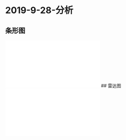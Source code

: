 # 2019-9-28-分析
## 条形图
 <iframe src="bar-c.html" frameborder="no"></iframe>
## 雷达图
 <iframe src="radar-c.html" frameborder="no"></iframe>




